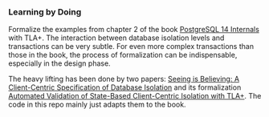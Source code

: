 ### Learning by Doing
Formalize the examples from chapter 2 of the book [PostgreSQL 14 Internals](https://postgrespro.com/community/books/internals) with TLA+. The interaction between database isolation levels and transactions can be very subtle. For even more complex transactions than those in the book, the process of formalization can be indispensable, especially in the design phase.

The heavy lifting has been done by two papers: [Seeing is Believing: A Client-Centric Specification of Database Isolation](https://dl.acm.org/doi/10.1145/3087801.3087802) and its formalization [Automated Validation of State-Based Client-Centric Isolation with TLA+](https://dl.acm.org/doi/abs/10.1007/978-3-030-67220-1_4). The code in this repo mainly just adapts them to the book.
